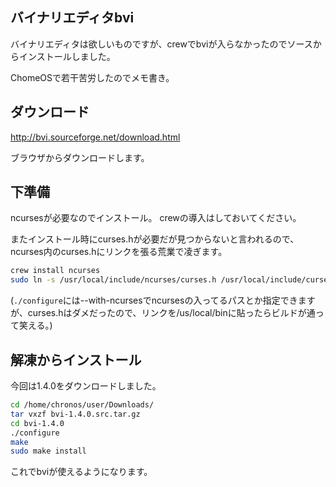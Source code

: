 ## バイナリエディタbvi

バイナリエディタは欲しいものですが、crewでbviが入らなかったのでソースからインストールしました。

ChomeOSで若干苦労したのでメモ書き。

## ダウンロード

http://bvi.sourceforge.net/download.html

ブラウザからダウンロードします。

## 下準備

ncursesが必要なのでインストール。
crewの導入はしておいてください。

またインストール時にcurses.hが必要だが見つからないと言われるので、ncurses内のcurses.hにリンクを張る荒業で凌ぎます。

```sh
crew install ncurses
sudo ln -s /usr/local/include/ncurses/curses.h /usr/local/include/curses.h
```

(`./configure`には--with-ncursesでncursesの入ってるパスとか指定できますが、curses.hはダメだったので、リンクを/us/local/binに貼ったらビルドが通って笑える。)

## 解凍からインストール

今回は1.4.0をダウンロードしました。

```sh
cd /home/chronos/user/Downloads/
tar vxzf bvi-1.4.0.src.tar.gz
cd bvi-1.4.0
./configure
make
sudo make install
```

これでbviが使えるようになります。
